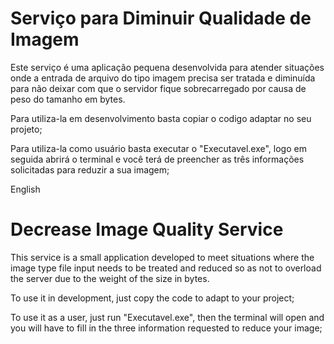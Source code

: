 # Serviço para Diminuir Qualidade de Imagem

Este serviço é uma aplicação pequena desenvolvida para atender situações onde a entrada de arquivo do tipo imagem precisa ser tratada e diminuída para não deixar com que o servidor fique sobrecarregado por causa de peso do tamanho em bytes. 

Para utiliza-la em desenvolvimento basta copiar o codigo adaptar no seu projeto;

Para utiliza-la como usuário basta executar o "Executavel.exe", logo em seguida abrirá o terminal e você terá de preencher as três informações solicitadas para reduzir a sua imagem;

English
# Decrease Image Quality Service

This service is a small application developed to meet situations where the image type file input needs to be treated and reduced so as not to overload the server due to the weight of the size in bytes.

To use it in development, just copy the code to adapt to your project;

To use it as a user, just run "Executavel.exe", then the terminal will open and you will have to fill in the three information requested to reduce your image;
